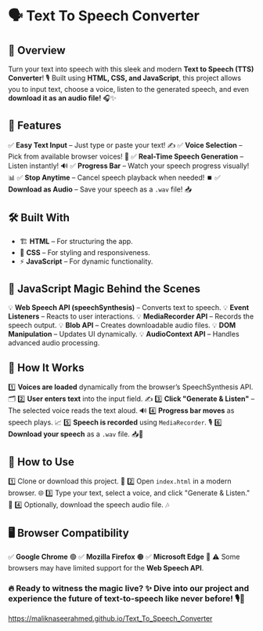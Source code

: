 # 🗣️ Text To Speech Converter

## 🚀 Overview
Turn your text into speech with this sleek and modern **Text to Speech (TTS) Converter**! 🎙️ Built using **HTML, CSS, and JavaScript**, this project allows you to input text, choose a voice, listen to the generated speech, and even **download it as an audio file!** 🎧✨

## 🌟 Features
✅ **Easy Text Input** – Just type or paste your text! ✍️
✅ **Voice Selection** – Pick from available browser voices! 🎤
✅ **Real-Time Speech Generation** – Listen instantly! 🔊
✅ **Progress Bar** – Watch your speech progress visually! 📊
✅ **Stop Anytime** – Cancel speech playback when needed! ⏹️
✅ **Download as Audio** – Save your speech as a `.wav` file! 📥

## 🛠️ Built With
- 🏗️ **HTML** – For structuring the app.
- 🎨 **CSS** – For styling and responsiveness.
- ⚡ **JavaScript** – For dynamic functionality.

## 🧠 JavaScript Magic Behind the Scenes
💡 **Web Speech API (speechSynthesis)** – Converts text to speech.
💡 **Event Listeners** – Reacts to user interactions.
💡 **MediaRecorder API** – Records the speech output.
💡 **Blob API** – Creates downloadable audio files.
💡 **DOM Manipulation** – Updates UI dynamically.
💡 **AudioContext API** – Handles advanced audio processing.

## 🎯 How It Works
1️⃣ **Voices are loaded** dynamically from the browser’s SpeechSynthesis API. 🗂️
2️⃣ **User enters text** into the input field. ✍️
3️⃣ **Click "Generate & Listen"** – The selected voice reads the text aloud. 🔊
4️⃣ **Progress bar moves** as speech plays. 📈
5️⃣ **Speech is recorded** using `MediaRecorder`. 🎙️
6️⃣ **Download your speech** as a `.wav` file. 📥🎵

## 🔧 How to Use
1️⃣ Clone or download this project. 📂
2️⃣ Open `index.html` in a modern browser. 🌐
3️⃣ Type your text, select a voice, and click "Generate & Listen." 🎤
4️⃣ Optionally, download the speech audio file. 🎶

## 🖥️ Browser Compatibility
✅ **Google Chrome** 🟢
✅ **Mozilla Firefox** 🟠
✅ **Microsoft Edge** 🔵
⚠️ Some browsers may have limited support for the **Web Speech API**.

### 🔥 Ready to witness the magic live? ✨ Dive into our project and experience the future of text-to-speech like never before! 🎙️🚀
https://maliknaseerahmed.github.io/Text_To_Speech_Converter
